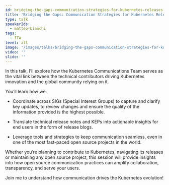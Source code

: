 ```yaml
---
id: bridging-the-gaps-communication-strategies-for-kubernetes-releases
title: 'Bridging the Gaps: Communication Strategies for Kubernetes Releases'
type: talk
speakerIds:
  - matteo-bianchi
tags:
  - ITA
level: all
image: '/images/talks/bridging-the-gaps-communication-strategies-for-kubernetes-releases.webp'
video: ''
slide: ''
---
```


In this talk, I’ll explore how the Kubernetes Communications Team serves as the vital link between the technical contributors driving Kubernetes innovation and the global community relying on it. 

You’ll learn how we:

- Coordinate across SIGs (Special Interest Groups) to capture and clarify key updates, to review changes and ensure the quality of the information provided is the highest possible.

- Translate technical release notes and KEPs into actionable insights for end users in the form of release blogs.

- Leverage tools and strategies to keep communication seamless, even in one of the most fast-paced open source projects in the world.

Whether you’re planning to contribute to Kubernetes, navigating its releases or maintaining any open source project, this session will provide insights into how open source communication practices can amplify collaboration, transparency, and serve your users. 

Join me to understand how communication drives the Kubernetes evolution!
